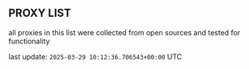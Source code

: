 ## PROXY LIST

all proxies in this list were collected from open sources and tested for functionality

last update: `2025-03-29 10:12:36.706543+00:00` UTC